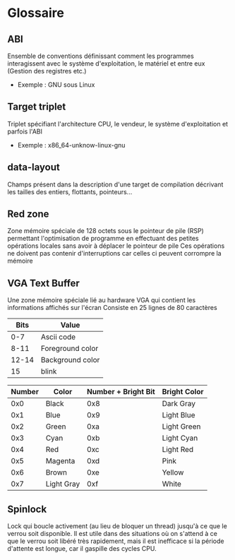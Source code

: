 # Glossaire

## ABI
Ensemble de conventions définissant comment les programmes interagissent avec le système d'exploitation, le matériel et entre eux (Gestion des registres etc.)
- Exemple : GNU sous Linux

## Target triplet
Triplet spécifiant l'architecture CPU, le vendeur, le système d'exploitation et parfois l'ABI
- Exemple : x86_64-unknow-linux-gnu

## data-layout
Champs présent dans la description d'une target de compilation décrivant les tailles des entiers, flottants, pointeurs...

## Red zone
Zone mémoire spéciale de 128 octets sous le pointeur de pile (RSP) permettant l'optimisation de programme en effectuant des petites opérations locales sans avoir à déplacer le pointeur de pile
Ces opérations ne doivent pas contenir d'interruptions car celles ci peuvent corrompre la mémoire

## VGA Text Buffer
Une zone mémoire spéciale lié au hardware VGA qui contient les informations affichés sur l'écran
Consiste en 25 lignes de 80 caractères

| Bits  | Value            |
|-------|------------------|
| 0-7   | Ascii code       |
| 8-11  | Foreground color |
| 12-14 | Background color |
| 15    | blink            |

| Number | Color      | Number + Bright Bit | Bright Color |
|--------|------------|---------------------|--------------|
| 0x0    | Black      | 0x8                 | Dark Gray    |
| 0x1    | Blue       | 0x9                 | Light Blue   |
| 0x2    | Green      | 0xa                 | Light Green  |
| 0x3    | Cyan       | 0xb                 | Light Cyan   |
| 0x4    | Red        | 0xc                 | Light Red    |
| 0x5    | Magenta    | 0xd                 | Pink         |
| 0x6    | Brown      | 0xe                 | Yellow       |
| 0x7    | Light Gray | 0xf                 | White        |

## Spinlock
Lock qui boucle activement (au lieu de bloquer un thread) jusqu'à ce que le verrou soit disponible. Il est utile dans des situations où on s'attend à ce que le verrou soit libéré très rapidement, mais il est inefficace si la période d'attente est longue, car il gaspille des cycles CPU.
